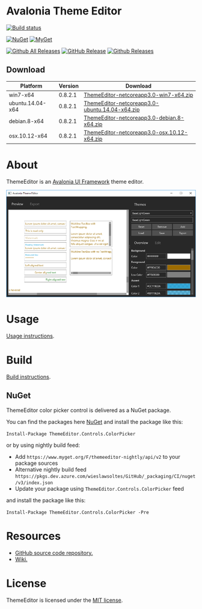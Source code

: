 # Avalonia Theme Editor

[![Build status](https://dev.azure.com/wieslawsoltes/GitHub/_apis/build/status/Sources/ThemeEditor)](https://dev.azure.com/wieslawsoltes/GitHub/_build/latest?definitionId=61)

[![NuGet](https://img.shields.io/nuget/v/ThemeEditor.Controls.ColorPicker.svg)](https://www.nuget.org/packages/ThemeEditor.Controls.ColorPicker) [![MyGet](https://img.shields.io/myget/themeeditor-nightly/vpre/ThemeEditor.Controls.ColorPicker.svg?label=myget)](https://www.myget.org/gallery/themeeditor-nightly)

[![Github All Releases](https://img.shields.io/github/downloads/wieslawsoltes/themeeditor/total.svg)](https://github.com/wieslawsoltes/ThemeEditor/releases)
[![GitHub Release](https://img.shields.io/github/release/wieslawsoltes/themeeditor.svg)](https://github.com/wieslawsoltes/ThemeEditor/releases/latest)
[![Github Releases](https://img.shields.io/github/downloads/wieslawsoltes/themeeditor/latest/total.svg)](https://github.com/wieslawsoltes/ThemeEditor/releases)

## Download

| Platform              | Version    | Download                                                                                                                                                                 |
|-----------------------|------------|--------------------------------------------------------------------------------------------------------------------------------------------------------------------------|
| win7-x64              | 0.8.2.1    | [ThemeEditor-netcoreapp3.0-win7-x64.zip](https://github.com/wieslawsoltes/ThemeEditor/releases/download/0.8.2.1/ThemeEditor-netcoreapp3.0-win7-x64.zip)                  |
| ubuntu.14.04-x64      | 0.8.2.1    | [ThemeEditor-netcoreapp3.0-ubuntu.14.04-x64.zip](https://github.com/wieslawsoltes/ThemeEditor/releases/download/0.8.2.1/ThemeEditor-netcoreapp3.0-ubuntu.14.04-x64.zip)  |
| debian.8-x64          | 0.8.2.1    | [ThemeEditor-netcoreapp3.0-debian.8-x64.zip](https://github.com/wieslawsoltes/ThemeEditor/releases/download/0.8.2.1/ThemeEditor-netcoreapp3.0-debian.8-x64.zip)          |
| osx.10.12-x64         | 0.8.2.1    | [ThemeEditor-netcoreapp3.0-osx.10.12-x64.zip](https://github.com/wieslawsoltes/ThemeEditor/releases/download/0.8.2.1/ThemeEditor-netcoreapp3.0-osx.10.12-x64.zip)        |

# About

ThemeEditor is an [Avalonia UI Framework](http://avaloniaui.net/) theme editor.

[![ThemeEditor](images/ThemeEditor.png)](images/ThemeEditor.png)

# Usage

[Usage instructions](https://github.com/wieslawsoltes/ThemeEditor/wiki/Usage).

# Build

[Build instructions](https://github.com/wieslawsoltes/ThemeEditor/wiki/Build).

## NuGet

ThemeEditor color picker control is delivered as a NuGet package.

You can find the packages here [NuGet](https://www.nuget.org/packages/ThemeEditor.Controls.ColorPicker/) and install the package like this:

`Install-Package ThemeEditor.Controls.ColorPicker`

or by using nightly build feed:
* Add `https://www.myget.org/F/themeeditor-nightly/api/v2` to your package sources
* Alternative nightly build feed `https://pkgs.dev.azure.com/wieslawsoltes/GitHub/_packaging/CI/nuget/v3/index.json`
* Update your package using `ThemeEditor.Controls.ColorPicker` feed

and install the package like this:

`Install-Package ThemeEditor.Controls.ColorPicker -Pre`

# Resources

* [GitHub source code repository.](https://github.com/wieslawsoltes/ThemeEditor)
* [Wiki.](https://github.com/wieslawsoltes/ThemeEditor/wiki)

# License

ThemeEditor is licensed under the [MIT license](LICENSE.TXT).
